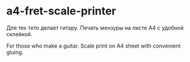 # a4-fret-scale-printer

Для тех ткто делает гитару. Печать мензуры на листе А4 с удобной склейкой.


For those who make a guitar. Scale print on A4 sheet with convenient gluing.
